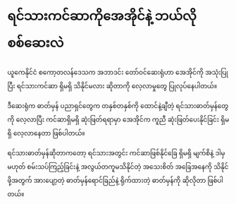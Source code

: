 # ရင်သားကင်ဆာကိုအေအိုင်နဲ့ ဘယ်လိုစစ်ဆေးလဲ

ယူကေနိုင်ငံ စကော့တလန်ဒေသက အဘာဒင်း တော်ဝင်ဆေးရုံဟာ အေအိုင်ကို အသုံးပြုပြီး ရင်သားကင်ဆာ ရှိမရှိ သိနိုင်မလား ဆိုတာကို လေ့လာမှုတွေ ပြုလုပ်နေပါတယ်။

ဒီဆေးရုံက ဓာတ်မှန် ပညာရှင်တွေက တနှစ်တနှစ်ကို ထောင်နဲ့ချီတဲ့ ရင်သားဓာတ်မှန်တွေကို လေ့လာပြီး ကင်ဆာရှိမရှိ ဆုံးဖြတ်ရရာမှာ အေအိုင်က ကူညီ ဆုံးဖြတ်ပေးနိုင်ခြင်း ရှိမရှိ လေ့လာနေတာ ဖြစ်ပါတယ်။

ရင်သားဓာတ်မှန်ဆိုတာကတော့ ရင်သားအတွင်း ကင်ဆာဖြစ်နိုင်ခြေ ရှိမရှိ မျက်စိနဲ့ ဒါမှမဟုတ် စမ်းသပ်ကြည့်ခြင်းနဲ့ အလွယ်တကူမသိနိုင်တဲ့ အသေးစိတ် အခြေအနေကို သိနိုင်ဖို့အတွက် အားပျော့တဲ့ ဓာတ်မှန်ရောင်ခြည်နဲ့ ရိုက်ထားတဲ့ ဓာတ်မှန်ကို ဆိုလိုတာ ဖြစ်ပါတယ်။ 